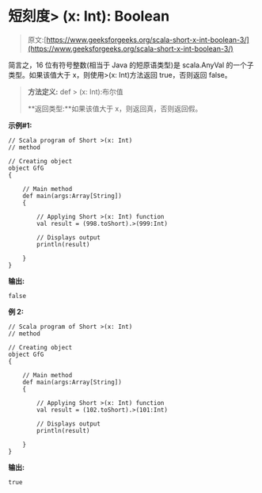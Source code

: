 # 短刻度> (x: Int): Boolean

> 原文:[https://www.geeksforgeeks.org/scala-short-x-int-boolean-3/](https://www.geeksforgeeks.org/scala-short-x-int-boolean-3/)

简言之，16 位有符号整数(相当于 Java 的短原语类型)是 scala.AnyVal 的一个子类型。如果该值大于 x，则使用>(x: Int)方法返回 true，否则返回 false。

> **方法定义:** def > (x: Int):布尔值
> 
> **返回类型:**如果该值大于 x，则返回真，否则返回假。

**示例#1:**

```
// Scala program of Short >(x: Int) 
// method 

// Creating object 
object GfG 
{ 

    // Main method 
    def main(args:Array[String]) 
    { 

        // Applying Short >(x: Int) function 
        val result = (998.toShort).>(999:Int)

        // Displays output 
        println(result) 

    } 
} 
```

**输出:**

```
false

```

**例 2:**

```
// Scala program of Short >(x: Int) 
// method 

// Creating object 
object GfG 
{ 

    // Main method 
    def main(args:Array[String]) 
    { 

        // Applying Short >(x: Int) function 
        val result = (102.toShort).>(101:Int)

        // Displays output 
        println(result) 

    } 
} 
```

**输出:**

```
true

```